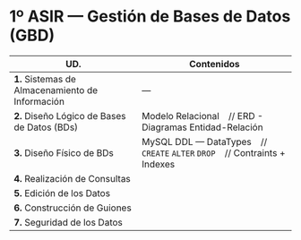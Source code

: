 # 1º ASIR — Gestión de Bases de Datos (GBD)


| UD.                                              | Contenidos
| ---                                              | ---
| **1.** Sistemas de Almacenamiento de Información | —
| **2.** Diseño Lógico de Bases de Datos (BDs)     | Modelo Relacional &ensp; // ERD - Diagramas Entidad-Relación
| **3.** Diseño Físico de BDs                      | MySQL DDL — DataTypes &ensp; // `CREATE` `ALTER` `DROP` &ensp; // Contraints + Indexes
| **4.** Realización de Consultas                  |
| **5.** Edición de los Datos                      |
| **6.** Construcción de Guiones                   |
| **7.** Seguridad de los Datos                    |